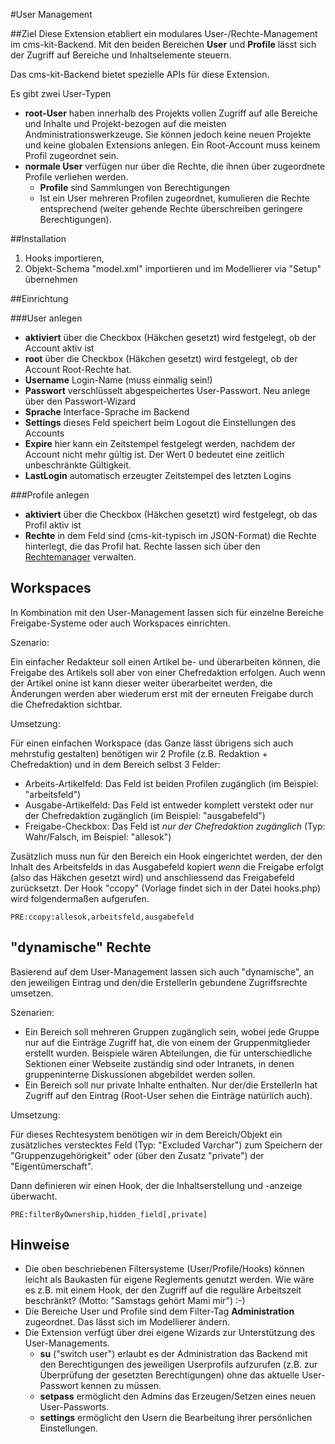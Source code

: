 #User Management

##Ziel
Diese Extension etabliert ein modulares User-/Rechte-Management im cms-kit-Backend.
Mit den beiden Bereichen **User** und **Profile** lässt sich der Zugriff auf Bereiche und Inhaltselemente steuern. 

Das cms-kit-Backend bietet spezielle APIs für diese Extension.

Es gibt zwei User-Typen

* **root-User** haben innerhalb des Projekts vollen Zugriff auf alle Bereiche und Inhalte und Projekt-bezogen auf die meisten Andministrationswerkzeuge. Sie können jedoch keine neuen Projekte und keine globalen Extensions anlegen. Ein Root-Account muss keinem Profil zugeordnet sein.
* **normale User** verfügen nur über die Rechte, die ihnen über zugeordnete Profile verliehen werden.
  * **Profile** sind Sammlungen von Berechtigungen
  * Ist ein User mehreren Profilen zugeordnet, kumulieren die Rechte entsprechend (weiter gehende Rechte überschreiben geringere Berechtigungen).

##Installation

1. Hooks importieren,
2. Objekt-Schema "model.xml" importieren und im Modellierer via "Setup" übernehmen


##Einrichtung

###User anlegen

* **aktiviert** über die Checkbox (Häkchen gesetzt) wird festgelegt, ob der Account aktiv ist
* **root** über die Checkbox (Häkchen gesetzt) wird festgelegt, ob der Account Root-Rechte hat.
* **Username** Login-Name (muss einmalig sein!)
* **Passwort** verschlüsselt abgespeichertes User-Passwort. Neu anlege über den Passwort-Wizard
* **Sprache** Interface-Sprache im Backend
* **Settings** dieses Feld speichert beim Logout die Einstellungen des Accounts
* **Expire** hier kann ein Zeitstempel festgelegt werden, nachdem der Account nicht mehr gültig ist. Der Wert 0 bedeutet eine zeitlich unbeschränkte Gültigkeit.
* **LastLogin** automatisch erzeugter Zeitstempel des letzten Logins


###Profile anlegen


* **aktiviert** über die Checkbox (Häkchen gesetzt) wird festgelegt, ob das Profil aktiv ist
* **Rechte** in dem Feld sind (cms-kit-typisch im JSON-Format) die Rechte hinterlegt, die das Profil hat. Rechte lassen sich über den [Rechtemanager](rightsmanager.txt) verwalten.

## Workspaces

In Kombination mit den User-Management lassen sich für einzelne Bereiche Freigabe-Systeme oder auch Workspaces einrichten.

Szenario:

Ein einfacher Redakteur soll einen Artikel be- und überarbeiten können, die Freigabe des Artikels soll aber von einer Chefredaktion erfolgen. 
Auch wenn der Artikel onine ist kann dieser weiter überarbeitet werden, die Änderungen werden aber wiederum erst mit der erneuten Freigabe durch die Chefredaktion sichtbar.

Umsetzung:

Für einen einfachen Workspace (das Ganze lässt übrigens sich auch mehrstufig gestalten) benötigen wir 2 Profile (z.B. Redaktion + Chefredaktion) und in dem Bereich selbst 3 Felder:

* Arbeits-Artikelfeld: Das Feld ist beiden Profilen zugänglich  (im Beispiel: "arbeitsfeld")
* Ausgabe-Artikelfeld: Das Feld ist entweder komplett verstekt oder nur der Chefredaktion zugänglich  (im Beispiel: "ausgabefeld")
* Freigabe-Checkbox: Das Feld ist *nur der Chefredaktion zugänglich* (Typ: Wahr/Falsch, im Beispiel: "allesok")

Zusätzlich muss nun für den Bereich ein Hook eingerichtet werden, der den Inhalt des Arbeitsfelds in das Ausgabefeld kopiert *wenn* die Freigabe erfolgt (also das Häkchen gesetzt wird) und anschliessend das Freigabefeld zurücksetzt.
Der Hook "ccopy" (Vorlage findet sich in der Datei hooks.php) wird folgendermaßen aufgerufen.

	PRE:ccopy:allesok,arbeitsfeld,ausgabefeld

## "dynamische" Rechte

Basierend auf dem User-Management lassen sich auch "dynamische", an den jeweiligen Eintrag und den/die ErstellerIn gebundene Zugriffsrechte umsetzen.

Szenarien:

* Ein Bereich soll mehreren Gruppen zugänglich sein, wobei jede Gruppe nur auf die Einträge Zugriff hat, die von einem der Gruppenmitglieder erstellt wurden. Beispiele wären Abteilungen, die für unterschiedliche Sektionen einer Webseite zuständig sind oder Intranets, in denen gruppeninterne Diskussionen abgebildet werden sollen.
* Ein Bereich soll nur private Inhalte enthalten. Nur der/die ErstellerIn hat Zugriff auf den Eintrag (Root-User sehen die Einträge natürlich auch). 

Umsetzung:

Für dieses Rechtesystem benötigen wir in dem Bereich/Objekt ein zusätzliches verstecktes Feld (Typ: "Excluded Varchar") zum Speichern der "Gruppenzugehörigkeit" oder (über den Zusatz "private") der "Eigentümerschaft".

Dann definieren wir einen Hook, der die Inhaltserstellung und -anzeige überwacht.

	PRE:filterByOwnership,hidden_field[,private]

## Hinweise

* Die oben beschriebenen Filtersysteme (User/Profile/Hooks) können leicht als Baukasten für eigene Reglements genutzt werden. Wie wäre es z.B. mit einem Hook, der den Zugriff auf die reguläre Arbeitszeit beschränkt? (Motto: "Samstags gehört Mami mir") :-)
* Die Bereiche User und Profile sind dem Filter-Tag **Administration** zugeordnet. Das lässt sich im Modellierer ändern.
* Die Extension verfügt über drei eigene Wizards zur Unterstützung des User-Managements.
  * **su** ("switch user") erlaubt es der Administration das Backend mit den Berechtigungen des jeweiligen Userprofils aufzurufen (z.B. zur Überprüfung der gesetzten Berechtigungen) ohne das aktuelle User-Passwort kennen zu müssen.
  * **setpass** ermöglicht den Admins das Erzeugen/Setzen eines neuen User-Passworts.
  * **settings** ermöglicht den Usern die Bearbeitung ihrer persönlichen Einstellungen.




